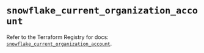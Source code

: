 # `snowflake_current_organization_account`

Refer to the Terraform Registry for docs: [`snowflake_current_organization_account`](https://registry.terraform.io/providers/snowflakedb/snowflake/2.8.0/docs/resources/current_organization_account).
